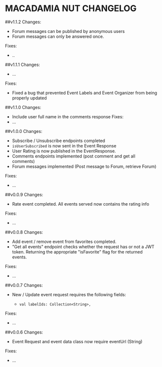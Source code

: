 # MACADAMIA NUT CHANGELOG

##v1.1.2
Changes:
- Forum messages can be published by anonymous users
- Forum messages can only be answered once.

Fixes:
- ..


##v1.1.1
Changes:
- ...

Fixes:
- Fixed a bug that prevented Event Labels and Event Organizer from being properly updated

##v1.1.0
Changes:
- Include user full name in the comments response
Fixes:
- ...

##v1.0.0
Changes:
- Subscribe / Unsubscribe endpoints completed
- `isUserSubscribed` is now sent in the Event Response
- User Rating is now published in the EventResponse.
- Comments endpoints implemented (post comment and get all comments)
- Forum messages implemented (Post message to Forum, retrieve Forum)

Fixes:
- ...

##v0.0.9
Changes:
- Rate event completed. All events served now contains the rating info 

Fixes:
- ...


##v0.0.8
Changes:
- Add event / remove event from favorites completed.
- "Get all events" endpoint checks whether the request has or not a JWT token. Returning the appropriate "isFavorite" flag for the returned events.  

Fixes:
- ...


##v0.0.7
Changes:
- New / Update event request requires the following fields:
  -     val labelIds: Collection<String>,

Fixes:
- ...

##v0.0.6
Changes:
- Event Request and event data class now require eventUrl (String)

Fixes:
- ...